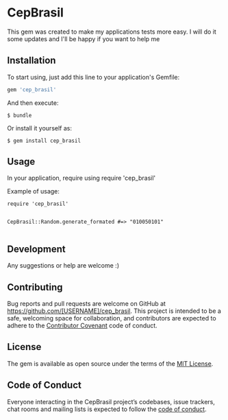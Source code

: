 # CepBrasil

This gem was created to make my applications tests more easy. I will do it some updates and I'll be happy if you want to help me


## Installation

To start using, just add this line to your application's Gemfile:

```ruby
gem 'cep_brasil'
```

And then execute:

    $ bundle

Or install it yourself as:

    $ gem install cep_brasil

## Usage

In your application, require using require 'cep_brasil' 

Example of usage:

```
require 'cep_brasil'


CepBrasil::Random.generate_formated #=> "010050101"


```

## Development

Any suggestions or help are welcome :)

## Contributing

Bug reports and pull requests are welcome on GitHub at https://github.com/[USERNAME]/cep_brasil. This project is intended to be a safe, welcoming space for collaboration, and contributors are expected to adhere to the [Contributor Covenant](http://contributor-covenant.org) code of conduct.

## License

The gem is available as open source under the terms of the [MIT License](https://opensource.org/licenses/MIT).

## Code of Conduct

Everyone interacting in the CepBrasil project’s codebases, issue trackers, chat rooms and mailing lists is expected to follow the [code of conduct](https://github.com/[USERNAME]/cep_brasil/blob/master/CODE_OF_CONDUCT.md).
